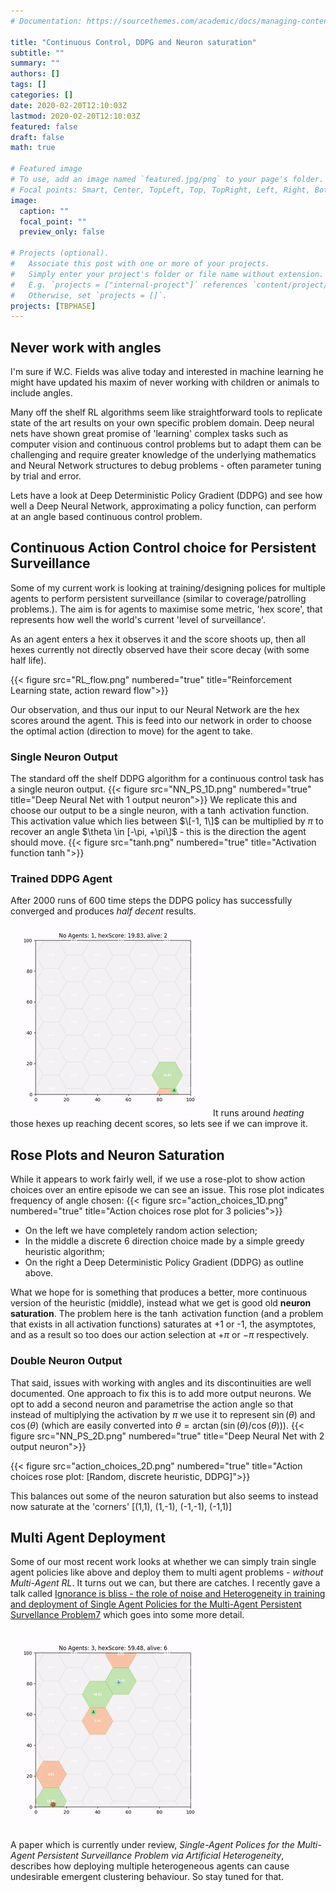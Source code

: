```yaml
---
# Documentation: https://sourcethemes.com/academic/docs/managing-content/

title: "Continuous Control, DDPG and Neuron saturation"
subtitle: ""
summary: ""
authors: []
tags: []
categories: []
date: 2020-02-20T12:10:03Z
lastmod: 2020-02-20T12:10:03Z
featured: false
draft: false
math: true

# Featured image
# To use, add an image named `featured.jpg/png` to your page's folder.
# Focal points: Smart, Center, TopLeft, Top, TopRight, Left, Right, BottomLeft, Bottom, BottomRight.
image:
  caption: ""
  focal_point: ""
  preview_only: false

# Projects (optional).
#   Associate this post with one or more of your projects.
#   Simply enter your project's folder or file name without extension.
#   E.g. `projects = ["internal-project"]` references `content/project/deep-learning/index.md`.
#   Otherwise, set `projects = []`.
projects: [TBPHASE]
---
```



## Never work with angles
I'm sure if W.C. Fields was alive today and interested in machine learning he might have updated his maxim of never working with children or animals to include angles.

Many off the shelf RL algorithms seem like straightforward tools to replicate state of the art results on your own specific problem domain. Deep neural nets have shown great promise of 'learning' complex tasks such as computer vision and continuous control problems but to adapt them can be challenging and require greater knowledge of the underlying mathematics and Neural Network structures to debug problems - often parameter tuning by trial and error.

Lets have a look at Deep Deterministic Policy Gradient (DDPG) and see how well a Deep Neural Network, approximating a policy function, can perform at an angle based continuous control problem.

## Continuous Action Control choice for Persistent Surveillance
Some of my current work is looking at training/designing polices for multiple agents to perform persistent surveillance (similar to coverage/patrolling problems.). The aim is for agents to maximise some metric, 'hex score', that represents how well the world's current 'level of surveillance'.

As an agent enters a hex it observes it and the score shoots up, then all hexes currently not directly observed have their score decay (with some half life).

{{< figure src="RL_flow.png" numbered="true" title="Reinforcement Learning state, action reward flow">}}

Our observation, and thus our input to our Neural Network are the hex scores around the agent. This is feed into our network in order to choose the optimal action (direction to move) for the agent to take.


### Single Neuron Output
The standard off the shelf DDPG algorithm for a continuous control task has a single neuron output.
{{< figure src="NN_PS_1D.png" numbered="true" title="Deep Neural Net with 1 output neuron">}}
 We replicate this and choose our output to be a single neuron, with a $\tanh$ activation function. This activation value which lies between $\[-1, 1\]$ can be multiplied by $\pi$ to recover an angle $\theta \in [-\pi, +\pi\]$ - this is the direction the agent should move.
{{< figure src="tanh.png" numbered="true" title="Activation function $\tanh$">}}

### Trained DDPG Agent
After 2000 runs of 600 time steps the DDPG policy has successfully converged and produces *half decent* results.
![Agent performing persistent surveillance in a hex world](result_animation1.gif)
It runs around *heating* those hexes up reaching decent scores, so lets see if we can improve it.

## Rose Plots and Neuron Saturation
While it appears to work fairly well, if we use a rose-plot to show action choices over an entire episode we can see an issue. This rose plot indicates frequency of angle chosen:
{{< figure src="action_choices_1D.png" numbered="true" title="Action choices rose plot for 3 policies">}}
 - On the left we have completely random action selection;
 - In the middle a discrete 6 direction choice made by a simple greedy heuristic algorithm;
 - On the right a Deep Deterministic Policy Gradient (DDPG) as outline above.

What we hope for is something that produces a better, more continuous version of the heuristic (middle), instead what we get is good old **neuron saturation**. The problem here is the $\tanh$ activation function (and a problem that exists in all activation functions) saturates at +1 or -1, the asymptotes, and as a result so too does our action selection at $+\pi$ or $-\pi$ respectively.

### Double Neuron Output
That said, issues with working with angles and its discontinuities are well documented. One approach to fix this is to add more output neurons. We opt to add a second neuron and parametrise the action angle so that instead of multiplying the activation by $\pi$ we use it to represent $\sin(\theta)$ and $\cos(\theta)$ (which are easily converted into $\theta =\arctan(\sin(\theta)/\cos(\theta))$).
{{< figure src="NN_PS_2D.png" numbered="true" title="Deep Neural Net with 2 output neuron">}}

{{< figure src="action_choices_2D.png" numbered="true" title="Action choices rose plot: [Random, discrete heuristic, DDPG]">}}

This balances out some of the neuron saturation but also seems to instead now saturate at the 'corners' [(1,1), (1,-1), (-1,-1), (-1,1)]

## Multi Agent Deployment
Some of our most recent work looks at whether we can simply train single agent policies like above and deploy them to multi agent problems - *without Multi-Agent RL*. It turns out we can, but there are catches. I recently gave a talk called [Ignorance is bliss - the role of noise and Heterogeneity in training and deployment of Single Agent Policies for the Multi-Agent Persistent Survellance Problem7](talk/collectivedynamics/) which goes into some more detail.

![Agent performing persistent surveillance in a hex world](result_animation_3agents.gif)

A paper which is currently under review, *Single-Agent Polices for the Multi-Agent Persistent Surveillance
Problem via Artificial Heterogeneity*, describes how deploying multiple heterogeneous agents can cause undesirable emergent clustering behaviour. So stay tuned for that.
